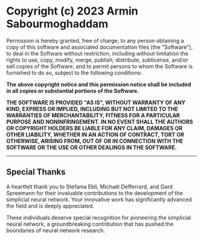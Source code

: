 # Copyright (c) 2023 Armin Sabourmoghaddam 

Permission is hereby granted, free of charge, to any person obtaining
a copy of this software and associated documentation files (the
"Software"), to deal in the Software without restriction, including
without limitation the rights to use, copy, modify, merge, publish,
distribute, sublicense, and/or sell copies of the Software, and to
permit persons to whom the Software is furnished to do so, subject to
the following conditions:

**The above copyright notice and this permission notice shall be
included in all copies or substantial portions of the Software.**

**THE SOFTWARE IS PROVIDED "AS IS", WITHOUT WARRANTY OF ANY KIND,
EXPRESS OR IMPLIED, INCLUDING BUT NOT LIMITED TO THE WARRANTIES OF
MERCHANTABILITY, FITNESS FOR A PARTICULAR PURPOSE AND
NONINFRINGEMENT. IN NO EVENT SHALL THE AUTHORS OR COPYRIGHT HOLDERS BE
LIABLE FOR ANY CLAIM, DAMAGES OR OTHER LIABILITY, WHETHER IN AN ACTION
OF CONTRACT, TORT OR OTHERWISE, ARISING FROM, OUT OF OR IN CONNECTION
WITH THE SOFTWARE OR THE USE OR OTHER DEALINGS IN THE SOFTWARE.**

---

## Special Thanks

A heartfelt thank you to Stefania Ebli, Michaël Defferrard, and Gard Spreemann for their invaluable contributions to the development of the simplicial neural network. Your innovative work has significantly advanced the field and is deeply appreciated.

These individuals deserve special recognition for pioneering the simplicial neural network, a groundbreaking contribution that has pushed the boundaries of neural network research.
